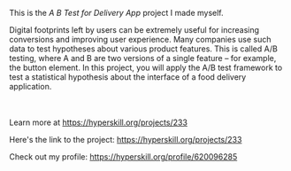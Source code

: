 This is the *A B Test for Delivery App* project I made myself.


<p>Digital footprints left by users can be extremely useful for increasing conversions and improving user experience. Many companies use such data to test hypotheses about various product features. This is called A/B testing, where A and B are two versions of a single feature – for example, the button element. In this project, you will apply the A/B test framework to test a statistical hypothesis about the interface of a food delivery application.</p><br/><br/>Learn more at <a href="https://hyperskill.org/projects/233?utm_source=ide&utm_medium=ide&utm_campaign=ide&utm_content=project-card">https://hyperskill.org/projects/233</a>

Here's the link to the project: https://hyperskill.org/projects/233

Check out my profile: https://hyperskill.org/profile/620096285
